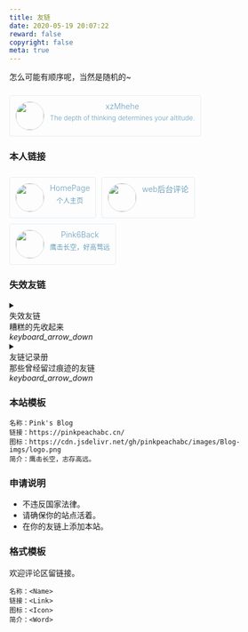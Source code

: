 ```yaml
---
title: 友链
date: 2020-05-19 20:07:22
reward: false
copyright: false
meta: true
---
```


怎么可能有顺序呢，当然是随机的~

<div class="friends">
    <a class="brick mdui-ripple mdui-ripple-white" href="https://i.codingce.com.cn/" target="_blank">
        <img class="blog-avatar" src="https://www.gravatar.com/avatar/f91d03fb9bfb4e5eb37249f66f6973f6?s=80">
        <div class="container">
            <div class="name">xzMhehe</div>
            <div class="motto">The depth of thinking determines your altitude.</div>
        </div>
    </a>
</div>



### 本人链接

<div class="friends">
    <a class="brick mdui-ripple mdui-ripple-white" href="https://a.pinkpeachabc.cn/" target="_blank">
        <img class="blog-avatar" src="https://yanxuan.nosdn.127.net/a7dbe584bda01602e5a3fbf950fcbc38.jpg">
        <div class="container">
            <div class="name">HomePage</div>
            <div class="motto">个人主页</div>
        </div>
    </a>
    <a class="brick mdui-ripple mdui-ripple-white" href="https://b.pinkpeachabc.cn/" target="_blank">
        <img class="blog-avatar" src="https://yanxuan.nosdn.127.net/6e122f997506c72f08a3bf2ace84f83b.jpg">
        <div class="container">
            <div class="name">web后台评论</div>
            <div class="motto"></div>
        </div>
    </a>
        <a class="brick mdui-ripple mdui-ripple-white" href="https://pinkpeachabc.github.io/" target="_blank">
        <img class="blog-avatar" src="https://cdn.jsdelivr.net/gh/pinkpeachabc/images/Blog-imgs/头像.jpg">
        <div class="container">
            <div class="name">Pink6Back</div>
            <div class="motto">鹰击长空，好高骛远</div>
        </div>
    </a>
</div>





### 失效友链

<details class="mdui-panel-item">
<summary class="mdui-panel-item-header" style="outline:none">
<div class="mdui-panel-item-title">失效友链</div>
<div class="mdui-panel-item-summary">糟糕的先收起来</div>
<i class="mdui-panel-item-arrow mdui-icon material-icons">keyboard_arrow_down</i>
</summary>
<div class="mdui-panel-item-body">
<div class="friends" style="opacity:0.5;">
    <a class="brick mdui-ripple mdui-ripple-white" href="#" target="_blank" rel="noopener">
        <img class="blog-avatar" src="">
        <div class="container">
            <div class="name"></div>
            <div class="motto"></div>
        </div>
    </a>
</div>
</div>
</details>


<details class="mdui-panel-item">
<summary class="mdui-panel-item-header" style="outline:none">
<div class="mdui-panel-item-title">友链记录册</div>
<div class="mdui-panel-item-summary">那些曾经留过痕迹的友链</div>
<i class="mdui-panel-item-arrow mdui-icon material-icons">keyboard_arrow_down</i>
</summary>
<div class="mdui-panel-item-body">
    <li>2019-12-01 —— xzMhehe</li>
</div>
</details>


<style>
.friends{display:flex;flex-wrap:wrap;}.friends .brick{-webkit-transition:all .3s ease;transition:all .3s ease;}.friends .brick{display:flex;margin:10px 10px 0 0;text-decoration:none;font-weight:300;padding:10px;background-color:#fff0;border:solid 1px #659eb929;color:#659eb9;text-align:center;border-radius:4px;overflow:hidden}.friends .brick:hover{background-color:#659eb9;color:#fff;border:solid 1px #659eb9;box-shadow:0 6px 16px 0 rgba(80, 178, 243, 0.35);}.blog-avatar:hover{animation:whirl 0.5s;}
@keyframes whirl{0%{transform:rotate(0deg);}100%{transform:rotate(360deg);}}.friends .brick:active{-webkit-transform:scale(0.95);-moz-transform:scale(0.95);-ms-transform:scale(0.95);-o-transform:scale(0.95);transform:scale(0.95);}.friends .brick .blog-avatar{background-color:#fff0;color:#fff;border:solid 1px #dbdbdb;border-radius:50%;width:50px;height:50px;}.friends .brick .container{margin-left:10px;}.friends .brick .container .name{font-size:14px;}.friends .brick .container .motto{font-size:12px;margin-top:5px;-webkit-box-orient:vertical;-webkit-line-clamp:1;}
@media(max-width:450px){.friends .brick{width:100%;}.friends .brick .container{margin-left:0;width:100%;}.motto{width: 100% !important;}}.motto.long{width:100px;overflow:hidden;text-overflow:ellipsis;white-space:nowrap;}.mdui-panel-item[open] .mdui-panel-item-arrow{transform:rotate(180deg);}.mdui-panel-item-body {height:auto!important;}
</style>

### 本站模板

```CWorld
名称：Pink's Blog
链接：https://pinkpeachabc.cn/
图标：https://cdn.jsdelivr.net/gh/pinkpeachabc/images/Blog-imgs/logo.png
简介：鹰击长空，志存高远。
```

### 申请说明

- 不违反国家法律。
- 请确保你的站点活着。
- 在你的友链上添加本站。

### 格式模板

欢迎评论区留链接。

```Example
名称：<Name>
链接：<Link>
图标：<Icon>
简介：<Word>
```
